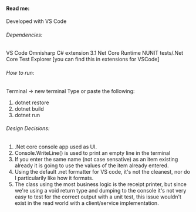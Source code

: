 #### Read me: 
Developed with VS Code 

###### Dependencies: 
VS Code
Omnisharp C# extension
3.1 Net Core Runtime
NUNIT tests/.Net Core Test Explorer [you can find this in extensions for VSCode]


###### How to run:

Terminal -> new terminal
Type or paste the following: 
<ol>
<li>dotnet restore </li>
<li>dotnet build </li>
<li>dotnet run </li>
</ol>

###### Design Decisions:
<ol>
<li>.Net core console app used as UI.</li>
<li>Console.WriteLine() is used to print an empty line in the terminal</li>
<li>If you enter the same name (not case sensative) as an item existing already it is going to use the values of the item already entered.</li>
<li>Using the default .net formatter for VS code, it's not the cleanest, nor do I particularily like how it formats.</li>
<li>The class using the most business logic is the receipt printer, but since we're using a void return type and dumping to the console it's not very easy to test for the correct output with a unit test, this issue wouldn't exist in the read world with a client/service implementation. </li>
<ol>


